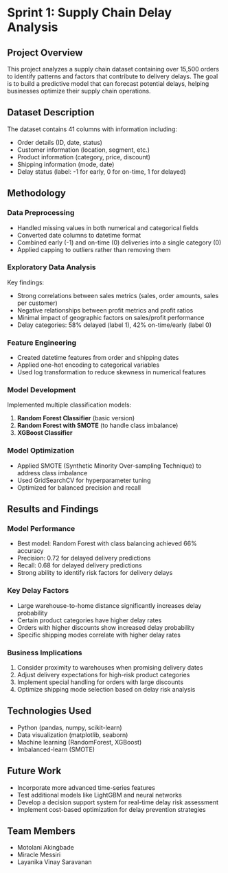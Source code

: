 # Sprint 1: Supply Chain Delay Analysis

## Project Overview
This project analyzes a supply chain dataset containing over 15,500 orders to identify patterns and factors that contribute to delivery delays. The goal is to build a predictive model that can forecast potential delays, helping businesses optimize their supply chain operations.

## Dataset Description
The dataset contains 41 columns with information including:
- Order details (ID, date, status)
- Customer information (location, segment, etc.)
- Product information (category, price, discount)
- Shipping information (mode, date)
- Delay status (label: -1 for early, 0 for on-time, 1 for delayed)

## Methodology

### Data Preprocessing
- Handled missing values in both numerical and categorical fields
- Converted date columns to datetime format
- Combined early (-1) and on-time (0) deliveries into a single category (0)
- Applied capping to outliers rather than removing them

### Exploratory Data Analysis
Key findings:
- Strong correlations between sales metrics (sales, order amounts, sales per customer)
- Negative relationships between profit metrics and profit ratios
- Minimal impact of geographic factors on sales/profit performance
- Delay categories: 58% delayed (label 1), 42% on-time/early (label 0)

### Feature Engineering
- Created datetime features from order and shipping dates
- Applied one-hot encoding to categorical variables
- Used log transformation to reduce skewness in numerical features

### Model Development
Implemented multiple classification models:
1. **Random Forest Classifier** (basic version)
2. **Random Forest with SMOTE** (to handle class imbalance)
3. **XGBoost Classifier**

### Model Optimization
- Applied SMOTE (Synthetic Minority Over-sampling Technique) to address class imbalance
- Used GridSearchCV for hyperparameter tuning
- Optimized for balanced precision and recall

## Results and Findings

### Model Performance
- Best model: Random Forest with class balancing achieved 66% accuracy
- Precision: 0.72 for delayed delivery predictions
- Recall: 0.68 for delayed delivery predictions
- Strong ability to identify risk factors for delivery delays

### Key Delay Factors
- Large warehouse-to-home distance significantly increases delay probability
- Certain product categories have higher delay rates
- Orders with higher discounts show increased delay probability
- Specific shipping modes correlate with higher delay rates

### Business Implications
1. Consider proximity to warehouses when promising delivery dates
2. Adjust delivery expectations for high-risk product categories
3. Implement special handling for orders with large discounts
4. Optimize shipping mode selection based on delay risk analysis

## Technologies Used
- Python (pandas, numpy, scikit-learn)
- Data visualization (matplotlib, seaborn)
- Machine learning (RandomForest, XGBoost)
- Imbalanced-learn (SMOTE)

## Future Work
- Incorporate more advanced time-series features
- Test additional models like LightGBM and neural networks
- Develop a decision support system for real-time delay risk assessment
- Implement cost-based optimization for delay prevention strategies

## Team Members
- Motolani Akingbade
- Miracle Messiri
- Layanika Vinay Saravanan
